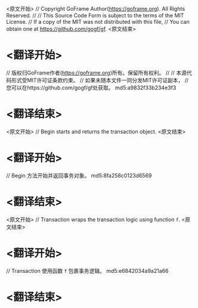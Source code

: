 
<原文开始>
// Copyright GoFrame Author(https://goframe.org). All Rights Reserved.
//
// This Source Code Form is subject to the terms of the MIT License.
// If a copy of the MIT was not distributed with this file,
// You can obtain one at https://github.com/gogf/gf.
<原文结束>

# <翻译开始>
// 版权归GoFrame作者(https://goframe.org)所有。保留所有权利。
//
// 本源代码形式受MIT许可证条款约束。
// 如果未随本文件一同分发MIT许可证副本，
// 您可以在https://github.com/gogf/gf处获取。 md5:a9832f33b234e3f3
# <翻译结束>


<原文开始>
// Begin starts and returns the transaction object.
<原文结束>

# <翻译开始>
// Begin 方法开始并返回事务对象。 md5:8fa258c0123d6569
# <翻译结束>


<原文开始>
// Transaction wraps the transaction logic using function `f`.
<原文结束>

# <翻译开始>
// Transaction 使用函数 `f` 包裹事务逻辑。 md5:e6842034a9a21a66
# <翻译结束>


